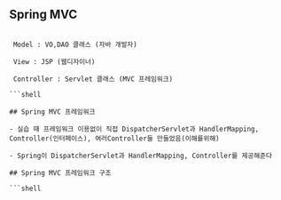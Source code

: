 ## Spring MVC

```shell

 Model : VO,DAO 클래스 (자바 개발자)

 View : JSP (웹디자이너)

 Controller : Servlet 클래스 (MVC 프레임워크)

```shell

## Spring MVC 프레임워크

- 실습 때 프레임워크 이용없이 직접 DispatcherServlet과 HandlerMapping, Controller(인터페이스), 여러Controller들 만들었음(이해를위해)

- Spring이 DispatcherServlet과 HandlerMapping, Controller를 제공해준다

## Spring MVC 프레임워크 구조

```shell

```
